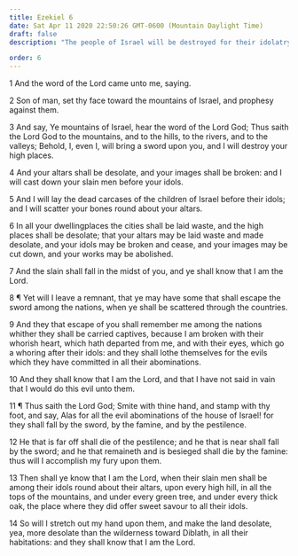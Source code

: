 ```yaml
---
title: Ezekiel 6
date: Sat Apr 11 2020 22:50:26 GMT-0600 (Mountain Daylight Time)
draft: false
description: "The people of Israel will be destroyed for their idolatry—A remnant only will be saved and scattered."

order: 6
---
```

    
1 And the word of the Lord came unto me, saying.

2 Son of man, set thy face toward the mountains of Israel, and prophesy against them.

3 And say, Ye mountains of Israel, hear the word of the Lord God; Thus saith the Lord God to the mountains, and to the hills, to the rivers, and to the valleys; Behold, I, even I, will bring a sword upon you, and I will destroy your high places.

4 And your altars shall be desolate, and your images shall be broken: and I will cast down your slain men before your idols.

5 And I will lay the dead carcases of the children of Israel before their idols; and I will scatter your bones round about your altars.

6 In all your dwellingplaces the cities shall be laid waste, and the high places shall be desolate; that your altars may be laid waste and made desolate, and your idols may be broken and cease, and your images may be cut down, and your works may be abolished.

7 And the slain shall fall in the midst of you, and ye shall know that I am the Lord.

8 ¶ Yet will I leave a remnant, that ye may have some that shall escape the sword among the nations, when ye shall be scattered through the countries.

9 And they that escape of you shall remember me among the nations whither they shall be carried captives, because I am broken with their whorish heart, which hath departed from me, and with their eyes, which go a whoring after their idols: and they shall lothe themselves for the evils which they have committed in all their abominations.

10 And they shall know that I am the Lord, and that I have not said in vain that I would do this evil unto them.

11 ¶ Thus saith the Lord God; Smite with thine hand, and stamp with thy foot, and say, Alas for all the evil abominations of the house of Israel! for they shall fall by the sword, by the famine, and by the pestilence.

12 He that is far off shall die of the pestilence; and he that is near shall fall by the sword; and he that remaineth and is besieged shall die by the famine: thus will I accomplish my fury upon them.

13 Then shall ye know that I am the Lord, when their slain men shall be among their idols round about their altars, upon every high hill, in all the tops of the mountains, and under every green tree, and under every thick oak, the place where they did offer sweet savour to all their idols.

14 So will I stretch out my hand upon them, and make the land desolate, yea, more desolate than the wilderness toward Diblath, in all their habitations: and they shall know that I am the Lord.
